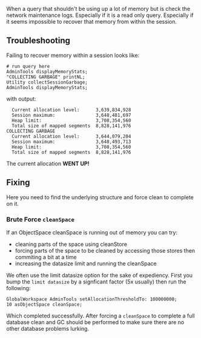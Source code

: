---
---

When a query that shouldn't be using up a lot of memory but is check the network maintenance logs.  Especially if it is a read only query.  Especially if it seems impossible to recover that memory from within the session.

## Troubleshooting

Failing to recover memory within a session looks like:

```
# run query here
AdminTools displayMemoryStats;
"COLLECTING GARBAGE" printNL;
Utility collectSessionGarbage;
AdminTools displayMemoryStats;
```

with output:

```
  Current allocation level:      3,639,834,928
  Session maximum:               3,648,481,697
  Heap limit:                    3,708,354,560
  Total size of mapped segments  8,828,141,976
COLLECTING GARBAGE
  Current allocation level:      3,644,079,204
  Session maximum:               3,648,493,713
  Heap limit:                    3,708,354,560
  Total size of mapped segments  8,828,141,976
```

The current allocation **WENT UP!**

## Fixing

Here you need to find the underlying structure and force clean to complete on it.

### Brute Force `cleanSpace`

If an ObjectSpace cleanSpace is running out of memory you can try:

* cleaning parts of the space using cleanStore
* forcing parts of the space to be cleaned by accessing those stores then commiting a bit at a time
* increasing the datasize limit and running the cleanSpace

We often use the limit datasize option for the sake of expediency. First you bump the `limit datasize` by a signficant factor (5x usually) then run the following:

```
GlobalWorkspace AdminTools setAllocationThresholdTo: 100000000;
10 asObjectSpace cleanSpace;
```

Which completed successfully. After forcing a `cleanSpace` to complete a full database clean and GC should be performed to make sure there are no other database problems lurking.
